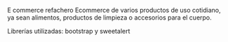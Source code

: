 E commerce refachero
Ecommerce de varios productos de uso cotidiano, ya sean alimentos, productos de limpieza o accesorios para el cuerpo. 

Librerías utilizadas: bootstrap y sweetalert
